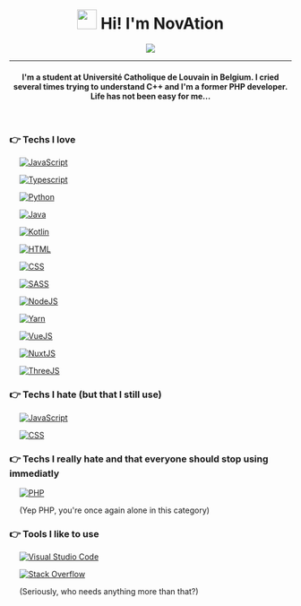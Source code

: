 <h1 align="center">
	<img src="https://media.giphy.com/media/hvRJCLFzcasrR4ia7z/giphy.gif" width="35"> Hi! I'm NovAtion
</h1>

<p align="center">
  <a href="https://github.com/DenverCoder1/readme-typing-svg"><img src="https://readme-typing-svg.herokuapp.com?lines=Computer+Science+Student;Javascript+Dev+(Not+proud+of+that);Mediocre+Web+Dev&center=true&width=500&height=50"></a>
</p>

<hr />

<h4 align="center">I'm a student at Université Catholique de Louvain in Belgium. I cried several times trying to understand C++ and I'm a former PHP developer. Life has not been easy for me...</h4>

<br />

### 👉 Techs I love

<p align="left"> 
  &emsp;
  <a href="https://developer.mozilla.org/en-US/docs/Web/JavaScript" target="_blank"> 
     <img alt="JavaScript" src="https://img.shields.io/badge/javascript-%23323330.svg?style=for-the-badge&logo=javascript&logoColor=%23F7DF1E">
  </a>
  
  &emsp;
  <a href="https://www.typescriptlang.org/" target="_blank"> 
    <img alt="Typescript" src="https://img.shields.io/badge/typescript-%23007ACC.svg?style=for-the-badge&logo=typescript&logoColor=white">
  </a>
  
  &emsp;
   <a href="https://www.python.org" target="_blank">
    <img alt="Python" src="https://img.shields.io/badge/python-3670A0?style=for-the-badge&logo=python&logoColor=ffdd54">
  </a>
  
  &emsp;
  <a href="https://www.java.com/fr/" target="_blank">
    <img alt="Java" src="https://img.shields.io/badge/java-%23ED8B00.svg?style=for-the-badge&logo=java&logoColor=white">
  </a>
  
  &emsp;
  <a href="https://kotlinlang.org/" target="_blank">
    <img alt="Kotlin" src="https://img.shields.io/badge/kotlin-%230095D5.svg?style=for-the-badge&logo=kotlin&logoColor=white">
  </a>
  
  &emsp;
  <a href="https://developer.mozilla.org/en-US/docs/Web/HTML" target="_blank">
    <img alt="HTML" src="https://img.shields.io/badge/html5-%23E34F26.svg?style=for-the-badge&logo=html5&logoColor=white">
  </a>
  
  &emsp;
  <a href="https://developer.mozilla.org/en-US/docs/Web/CSS" target="_blank">
    <img alt="CSS" src="https://img.shields.io/badge/css3-%231572B6.svg?style=for-the-badge&logo=css3&logoColor=white">
  </a>
  
  &emsp;
  <a href="https://sass-lang.com" target="_blank">
    <img alt="SASS" src="https://img.shields.io/badge/SASS-hotpink.svg?style=for-the-badge&logo=SASS&logoColor=white">
  </a>
  
  &emsp;
  <a href="https://nodejs.org" target="_blank">
    <img alt="NodeJS" src="https://img.shields.io/badge/node.js-6DA55F?style=for-the-badge&logo=node.js&logoColor=white">
  </a>
  
  &emsp;
  <a href="https://yarnpkg.org" target="_blank">
    <img alt="Yarn" src="https://img.shields.io/badge/yarn-%232C8EBB.svg?style=for-the-badge&logo=yarn&logoColor=white">
  </a>
  
  &emsp;
  <a href="https://vuejs.org" target="_blank">
    <img alt="VueJS" src="https://img.shields.io/badge/vuejs-%2335495e.svg?style=for-the-badge&logo=vuedotjs&logoColor=%234FC08D">
  </a>
  
  &emsp;
  <a href="https://v3.nuxtjs.org" target="_blank">
    <img alt="NuxtJS" src="https://img.shields.io/badge/Nuxt-black?style=for-the-badge&logo=nuxt.js&logoColor=white">
  </a>
  
  &emsp;
  <a href="https://threejs.org/" target="_blank">
    <img alt="ThreeJS" src="https://img.shields.io/badge/threejs-black?style=for-the-badge&logo=three.js&logoColor=white">
  </a>
</p>

### 👉 Techs I hate (but that I still use)

<p align="left"> 
  &emsp;
  <a href="https://developer.mozilla.org/en-US/docs/Web/JavaScript" target="_blank"> 
     <img alt="JavaScript" src="https://img.shields.io/badge/javascript-%23323330.svg?style=for-the-badge&logo=javascript&logoColor=%23F7DF1E">
  </a>
  
  &emsp;
  <a href="https://developer.mozilla.org/en-US/docs/Web/CSS" target="_blank">
    <img alt="CSS" src="https://img.shields.io/badge/css3-%231572B6.svg?style=for-the-badge&logo=css3&logoColor=white">
  </a>
</p>

### 👉 Techs I really hate and that everyone should stop using immediatly

<p align="left"> 
  &emsp;
  <a href="https://www.php.net/" target="_blank"> 
     <img alt="PHP" src="https://img.shields.io/badge/php-%23777BB4.svg?style=for-the-badge&logo=php&logoColor=white">
  </a>
  
  &emsp;
  (Yep PHP, you're once again alone in this category)
</p>
 
### 👉 Tools I like to use
 
<p align="left">
  &emsp;
  <a href="#">
    <img alt="Visual Studio Code" src="https://img.shields.io/badge/Visual%20Studio%20Code-0078d7.svg?style=for-the-badge&logo=visual-studio-code&logoColor=white">
  </a>
  
  &emsp;
    <a href="#">
      <img alt="Stack Overflow" src="https://img.shields.io/badge/-Stackoverflow-FE7A16?style=for-the-badge&logo=stack-overflow&logoColor=white">
  </a>
  
  &emsp;
    (Seriously, who needs anything more than that?)
</p>

<br />
